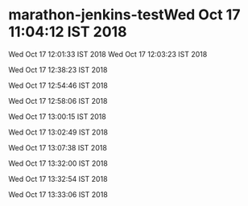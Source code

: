 # marathon-jenkins-testWed Oct 17 11:04:12 IST 2018
Wed Oct 17 12:01:33 IST 2018
Wed Oct 17 12:03:23 IST 2018

Wed Oct 17 12:38:23 IST 2018

Wed Oct 17 12:54:46 IST 2018

Wed Oct 17 12:58:06 IST 2018

Wed Oct 17 13:00:15 IST 2018

Wed Oct 17 13:02:49 IST 2018

Wed Oct 17 13:07:38 IST 2018

Wed Oct 17 13:32:00 IST 2018

Wed Oct 17 13:32:54 IST 2018

Wed Oct 17 13:33:06 IST 2018
